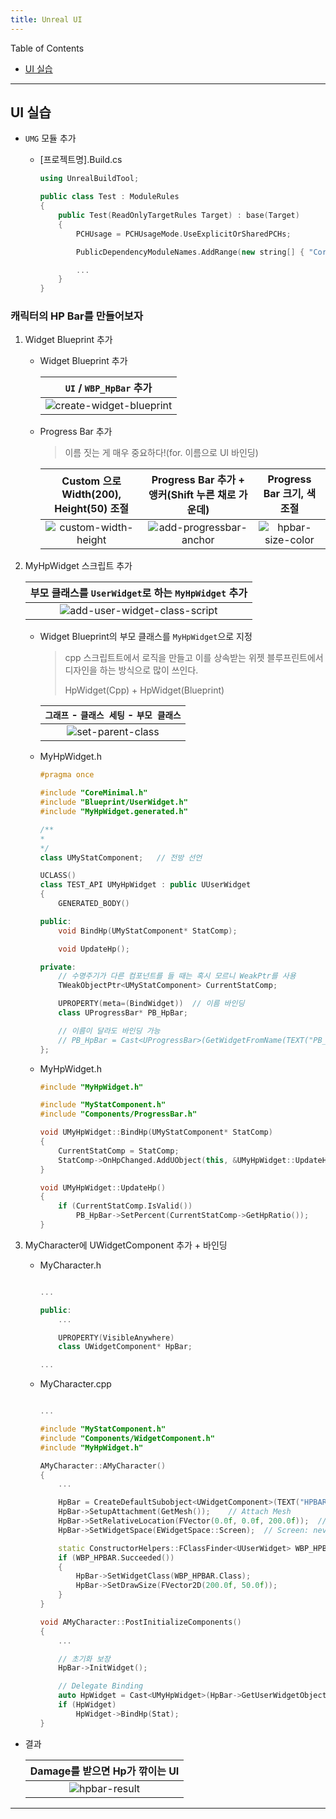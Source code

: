 ```yaml
---
title: Unreal UI
---
```


Table of Contents

- [UI 실습](#ui-실습)

---

## UI 실습

- `UMG` 모듈 추가

  - [프로젝트명].Build.cs

    ```cpp
    using UnrealBuildTool;

    public class Test : ModuleRules
    {
        public Test(ReadOnlyTargetRules Target) : base(Target)
        {
            PCHUsage = PCHUsageMode.UseExplicitOrSharedPCHs;

            PublicDependencyModuleNames.AddRange(new string[] { "Core", "CoreUObject", "Engine", "InputCore", "UMG" });   // UMG 추가

            ...
        }
    }

    ```

### 캐릭터의 HP Bar를 만들어보자

1. Widget Blueprint 추가

   - Widget Blueprint 추가

     |                   `UI` / `WBP_HpBar` 추가                   |
     | :---------------------------------------------------------: |
     | ![create-widget-blueprint](res/create-widget-blueprint.png) |

   - Progress Bar 추가

     > 이름 짓는 게 매우 중요하다!(for. 이름으로 UI 바인딩)

     |       Custom 으로 Width(200), Height(50) 조절       |     Progress Bar 추가 + 앵커(Shift 누른 채로 가운데)      |          Progress Bar 크기, 색 조절           |
     | :-------------------------------------------------: | :-------------------------------------------------------: | :-------------------------------------------: |
     | ![custom-width-height](res/custom-width-height.png) | ![add-progressbar-anchor](res/add-progressbar-anchor.png) | ![hpbar-size-color](res/hpbar-size-color.png) |

2. MyHpWidget 스크립트 추가

   |          부모 클래스를 `UserWidget`로 하는 `MyHpWidget` 추가          |
   | :-------------------------------------------------------------------: |
   | ![add-user-widget-class-script](res/add-user-widget-class-script.png) |

   - Widget Blueprint의 부모 클래스를 `MyHpWidget`으로 지정

     > cpp 스크립트트에서 로직을 만들고 이를 상속받는 위젯 블루프린트에서 디자인을 하는 방식으로 많이 쓰인다.
     >
     > HpWidget(Cpp) + HpWidget(Blueprint)

     |   `그래프` - `클래스 세팅` - `부모 클래스`    |
     | :-------------------------------------------: |
     | ![set-parent-class](res/set-parent-class.png) |

   - MyHpWidget.h

     ```cpp
     #pragma once

     #include "CoreMinimal.h"
     #include "Blueprint/UserWidget.h"
     #include "MyHpWidget.generated.h"

     /**
     *
     */
     class UMyStatComponent;   // 전방 선언

     UCLASS()
     class TEST_API UMyHpWidget : public UUserWidget
     {
         GENERATED_BODY()

     public:
         void BindHp(UMyStatComponent* StatComp);

         void UpdateHp();

     private:
         // 수명주기가 다른 컴포넌트를 들 때는 혹시 모르니 WeakPtr를 사용
         TWeakObjectPtr<UMyStatComponent> CurrentStatComp;

         UPROPERTY(meta=(BindWidget))  // 이름 바인딩
         class UProgressBar* PB_HpBar;

         // 이름이 달라도 바인딩 가능
         // PB_HpBar = Cast<UProgressBar>(GetWidgetFromName(TEXT("PB_HpBar")))
     };

     ```

   - MyHpWidget.h

     ```cpp
     #include "MyHpWidget.h"

     #include "MyStatComponent.h"
     #include "Components/ProgressBar.h"

     void UMyHpWidget::BindHp(UMyStatComponent* StatComp)
     {
         CurrentStatComp = StatComp;
         StatComp->OnHpChanged.AddUObject(this, &UMyHpWidget::UpdateHp);
     }

     void UMyHpWidget::UpdateHp()
     {
         if (CurrentStatComp.IsValid())
             PB_HpBar->SetPercent(CurrentStatComp->GetHpRatio());
     }

     ```

3. MyCharacter에 UWidgetComponent 추가 + 바인딩

   - MyCharacter.h

     ```cpp

     ...

     public:
         ...

         UPROPERTY(VisibleAnywhere)
         class UWidgetComponent* HpBar;

     ...

     ```

   - MyCharacter.cpp

     ```cpp

     ...

     #include "MyStatComponent.h"
     #include "Components/WidgetComponent.h"
     #include "MyHpWidget.h"

     AMyCharacter::AMyCharacter()
     {
         ...

         HpBar = CreateDefaultSubobject<UWidgetComponent>(TEXT("HPBAR"));
         HpBar->SetupAttachment(GetMesh());    // Attach Mesh
         HpBar->SetRelativeLocation(FVector(0.0f, 0.0f, 200.0f));  // 캐릭터 위에 표시
         HpBar->SetWidgetSpace(EWidgetSpace::Screen);  // Screen: never occluded

         static ConstructorHelpers::FClassFinder<UUserWidget> WBP_HPBAR(TEXT("WidgetBlueprint'/Game/UI/WBP_HpBar.WBP_HpBar_C'"));
         if (WBP_HPBAR.Succeeded())
         {
             HpBar->SetWidgetClass(WBP_HPBAR.Class);
             HpBar->SetDrawSize(FVector2D(200.0f, 50.0f));
         }
     }

     void AMyCharacter::PostInitializeComponents()
     {
         ...

         // 초기화 보장
         HpBar->InitWidget();

         // Delegate Binding
         auto HpWidget = Cast<UMyHpWidget>(HpBar->GetUserWidgetObject());
         if (HpWidget)
             HpWidget->BindHp(Stat);
     }

     ```

- 결과

  |    Damage를 받으면 Hp가 깎이는 UI     |
  | :-----------------------------------: |
  | ![hpbar-result](res/hpbar-result.gif) |

---
